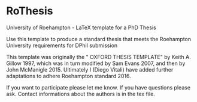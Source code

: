# RoThesis
University of Roehampton - LaTeX template for a PhD Thesis

Use this template to produce a standard thesis that meets the Roehampton University requirements for DPhil submission

This template was originally the " OXFORD THESIS TEMPLATE" by Keith A. Gillow 1997, which was in turn modified by Sam Evans 2007, and then by John McManigle 2015. Ultimately I (Diego Vitali) have added further adaptations to adhere Roehampton standard 2016. 

If you want to participate please let me know. If you have questions please ask. Contact informations about the authors is in the tex file.

